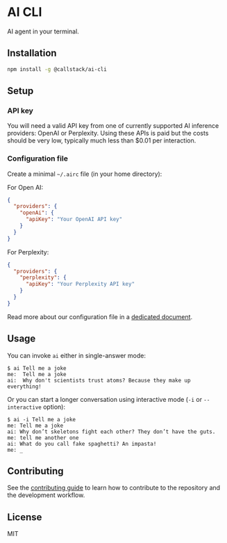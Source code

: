 # AI CLI

AI agent in your terminal.

## Installation

```sh
npm install -g @callstack/ai-cli
```

## Setup

### API key

You will need a valid API key from one of currently supported AI inference providers: OpenAI or Perplexity. Using these APIs is paid but the costs should be very low, typically much less than $0.01 per interaction.

### Configuration file

Create a minimal `~/.airc` file (in your home directory):

For Open AI:
```json
{
  "providers": {
    "openAi": {
      "apiKey": "Your OpenAI API key"
    }
  }
}
```

For Perplexity:
```json
{
  "providers": {
    "perplexity": {
      "apiKey": "Your Perplexity API key"
    }
  }
}
```

Read more about our configuration file in a [dedicated document](./docs/ConfigFile.md).

## Usage

You can invoke `ai` either in single-answer mode:

```
$ ai Tell me a joke
me:  Tell me a joke
ai:  Why don't scientists trust atoms? Because they make up everything!
```

Or you can start a longer conversation using interactive mode (`-i` or `--interactive` option):

```
$ ai -i Tell me a joke
me: Tell me a joke
ai: Why don’t skeletons fight each other? They don’t have the guts.
me: tell me another one
ai: What do you call fake spaghetti? An impasta!
me: _
```

## Contributing

See the [contributing guide](CONTRIBUTING.md) to learn how to contribute to the repository and the development workflow.

## License

MIT
